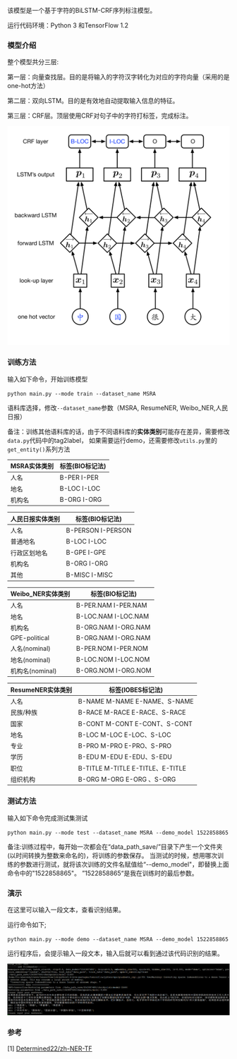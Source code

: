 
该模型是一个基于字符的BiLSTM-CRF序列标注模型。

运行代码环境：Python 3 和TensorFlow 1.2


### 模型介绍

整个模型共分三层:

第一层：向量查找层。目的是将输入的字符汉字转化为对应的字符向量（采用的是one-hot方法）

第二层：双向LSTM。目的是有效地自动提取输入信息的特征。

第三层：CRF层。顶层使用CRF对句子中的字符打标签，完成标注。

![Network](./pic/network.png)

### 训练方法
输入如下命令，开始训练模型

`python main.py --mode train --dataset_name MSRA`

语料库选择，修改`--dataset_name`参数（MSRA, ResumeNER, Weibo_NER,人民日报）

备注：训练其他语料库的话，由于不同语料库的**实体类别**可能存在差异，需要修改`data.py`代码中的tag2label，
如果需要运行demo，还需要修改`utils.py`里的`get_entity()`系列方法

| MSRA实体类别 | 标签(BIO标记法) |
| ------ | ------ |
| 人名  | B-PER I-PER |
| 地名  | B-LOC I-LOC |
| 机构名 | B-ORG I-ORG|

| 人民日报实体类别 | 标签(BIO标记法) |
| ------ | ------ |
| 人名       | B-PERSON I-PERSON |
| 普通地名    | B-LOC I-LOC |
| 行政区划地名 | B-GPE I-GPE |
| 机构名 | B-ORG I-ORG|
| 其他   | B-MISC I-MISC|

| Weibo_NER实体类别 | 标签(BIO标记法) |
| ------ | ------ |
| 人名  | B-PER.NAM I-PER.NAM |
| 地名  | B-LOC.NAM I-LOC.NAM |
| 机构名 | B-ORG.NAM I-ORG.NAM|
| GPE-political | B-ORG.NAM I-ORG.NAM|
| 人名(nominal)  | B-PER.NOM I-PER.NOM |
| 地名(nominal)  | B-LOC.NOM I-LOC.NOM |
| 机构名(nominal) | B-ORG.NOM I-ORG.NOM|

| ResumeNER实体类别 | 标签(IOBES标记法) |
| ------ | ------ |
| 人名  | B-NAME M-NAME  E-NAME、S-NAME |
| 民族/种族  | B-RACE M-RACE  E-RACE、S-RACE |
| 国家  | B-CONT M-CONT E-CONT、S-CONT  |
| 地名 | B-LOC M-LOC E-LOC、S-LOC|
| 专业 | B-PRO M-PRO E-PRO、S-PRO|
| 学历 | B-EDU M-EDU E-EDU、S-EDU|
| 职位 | B-TITLE M-TITLE E-TITLE、E-TITLE|
| 组织机构 |  B-ORG M-ORG E-ORG 、S-ORG|



### 测试方法
输入如下命令完成测试集测试

`python main.py --mode test --dataset_name MSRA --demo_model 1522858865`

备注:训练过程中，每开始一次都会在“data_path_save/”目录下产生一个文件夹(以时间转换为整数来命名的)，将训练的参数保存。
     当测试的时候，想用哪次训练的参数进行测试，就将该次训练的文件名赋值给“--demo_model"，即替换上面命令中的"1522858865"。
     ”1522858865“是我在训练时的最后参数。



### 演示
在这里可以输入一段文本，查看识别结果。

运行命令如下;

`python main.py --mode demo --dataset_name MSRA --demo_model 1522858865`

运行程序后，会提示输入一段文本，输入后就可以看到通过该代码识别的结果。

![demo](./pic/demo.PNG)

### 参考
\[1\] [Determined22/zh-NER-TF](https://github.com/Determined22/zh-NER-TF)